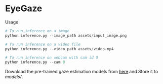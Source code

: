 # EyeGaze

Usage

```python
# To run inference on a image
python inference.py --image_path assets/input_image.png
```

```python
# To run inference on a video file
python inference.py --video_path assets/video.mp4
```

```python
# To run inference on webcam with cam id 0
python inference.py --cam 0
```

Download the pre-trained gaze estimation models from [here](https://drive.google.com/drive/folders/17p6ORr-JQJcw-eYtG2WGNiuS_qVKwdWd?usp=sharing) and Store it to *models/*.